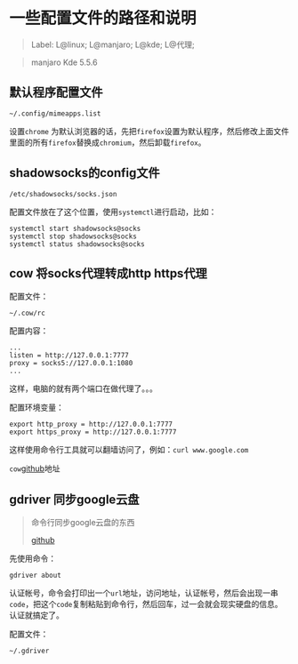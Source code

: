 # 一些配置文件的路径和说明

> Label: L@linux; L@manjaro; L@kde; L@代理;



> manjaro Kde 5.5.6

## 默认程序配置文件

```shell
~/.config/mimeapps.list
```

设置`chrome` 为默认浏览器的话，先把`firefox`设置为默认程序，然后修改上面文件里面的所有`firefox`替换成`chromium`，然后卸载`firefox`。



## shadowsocks的config文件

```shell
/etc/shadowsocks/socks.json
```

配置文件放在了这个位置，使用`systemctl`进行启动，比如：

```shell
systemctl start shadowsocks@socks
systemctl stop shadowsocks@socks
systemctl status shadowsocks@socks

```



## cow 将socks代理转成http https代理

配置文件：

```shell
~/.cow/rc
```

配置内容：

```shell
...
listen = http://127.0.0.1:7777
proxy = socks5://127.0.0.1:1080
...
```

这样，电脑的就有两个端口在做代理了。。。



配置环境变量：

```shell
export http_proxy = http://127.0.0.1:7777
export https_proxy = http://127.0.0.1:7777
```



这样使用命令行工具就可以翻墙访问了，例如：`curl www.google.com`



`cow`[github](https://github.com/cyfdecyf/cow)地址



## gdriver 同步google云盘

> 命令行同步google云盘的东西
>
> [github](https://github.com/prasmussen/gdrive)

先使用命令：

```she
gdriver about
```

认证帐号，命令会打印出一个`url`地址，访问地址，认证帐号，然后会出现一串`code`，把这个`code`复制粘贴到命令行，然后回车，过一会就会现实硬盘的信息。认证就搞定了。



配置文件：

```shell
~/.gdriver
```


